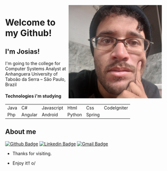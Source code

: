 <img align="right" width="300" height="300" src="https://github.com/JosiasLopes/JosiasLopes/blob/main/perfil.jpg">
 
# Welcome to my Github!
 
## I'm Josias!
 
I'm going to the college for Computer Systems Analyst at Anhanguera University of Taboão da Serra – São Paulo, Brazil


#### Technologies i'm studying

<table>
  <tr>
  <td>Java</td>
  <td>C#</td>
  <td>Javascript</td>
  <td>Html</td>
  <td>Css</td>
  <td>CodeIgniter</td>
  </tr>
  <tr>
  <td>Php</td>
  <td>Angular</td>
  <td>Android</td>
  <td>Python</td>
  <td>Spring</td>
  
  </tr>
</table>

 
 
## About me 
[![Github Badge](https://img.shields.io/badge/-Github-000?style=flat-square&logo=Github&logoColor=white&link=https://github.com/JosiasLopes/JosiasLopes/)](https://github.com/JosiasLopes/JosiasLopes/)
[![Linkedin Badge](https://img.shields.io/badge/-LinkedIn-blue?style=flat-square&logo=Linkedin&logoColor=white&link=link_do_seu_perfil_no_linkedin)](link_do_seu_perfil_no_linkedin)
[![Gmail Badge](https://img.shields.io/badge/-Gmail-c14438?style=flat-square&logo=Gmail&logoColor=white&link=mailto:jobercardinho2014@gmail.com)](mailto:jobercardinho2014@gmail.com)
 
- Thanks for visiting. 
 
- Enjoy it!! o/
